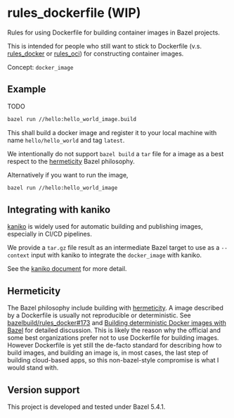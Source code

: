 # rules_dockerfile (WIP)

Rules for using Dockerfile for building container images in Bazel projects.

This is intended for people who still want to stick to Dockerfile
(v.s. [rules_docker](https://github.com/bazelbuild/rules_docker) or
[rules_oci](https://github.com/bazel-contrib/rules_oci)) for constructing container images.

Concept: `docker_image`

## Example

TODO

```bash
bazel run //hello:hello_world_image.build
```

This shall build a docker image and register it to your local machine with name `hello/hello_world`
and tag `latest`.

We intentionally do not support `bazel build` a `tar` file for a image as a best respect to the
[hermeticity](#hermeticity) Bazel philosophy.

Alternatively if you want to run the image,

```bash
bazel run //hello:hello_world_image
```

## Integrating with kaniko

[kaniko](https://github.com/GoogleContainerTools/kaniko) is widely used for automatic building and
publishing images, especially in CI/CD pipelines.

We provide a `tar.gz` file result as an intermediate Bazel target to use as a `--context` input
with kaniko to integrate the `docker_image` with kaniko.

See the [kaniko document](https://github.com/GoogleContainerTools/kaniko#kaniko-build-contexts)
for more detail.

## Hermeticity

The Bazel philosophy include building with [hermeticity](https://bazel.build/basics/hermeticity).
A image described by a Dockerfile is usually not reproducible or deterministic. See
[bazelbuild/rules_docker#173](https://github.com/bazelbuild/rules_docker/issues/173) and
[Building deterministic Docker images with Bazel](https://blog.bazel.build/2015/07/28/docker_build.html)
for detailed discussion. This is likely the reason why the official and some best organizations
prefer not to use Dockerfile for building images. However Dockerfile is yet still the de-facto
standard for describing how to build images, and building an image is, in most cases, the last step
of building cloud-based apps, so this non-bazel-style compromise is what I would stand with.

## Version support

This project is developed and tested under Bazel 5.4.1.
